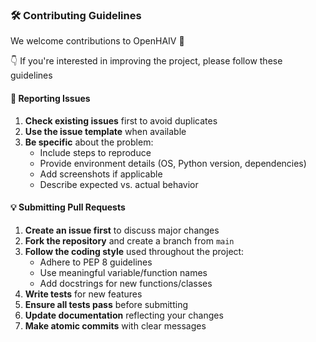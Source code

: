 ### 🛠️ Contributing Guidelines

We welcome contributions to OpenHAIV 🤗

👇 If you're interested in improving the project, please follow these guidelines 

#### 🐛 Reporting Issues

1. **Check existing issues** first to avoid duplicates
2. **Use the issue template** when available
3. **Be specific** about the problem:
      - Include steps to reproduce
      - Provide environment details (OS, Python version, dependencies)
      - Add screenshots if applicable
      - Describe expected vs. actual behavior

#### 💡 Submitting Pull Requests

1. **Create an issue first** to discuss major changes
2. **Fork the repository** and create a branch from `main`
3. **Follow the coding style** used throughout the project:
      - Adhere to PEP 8 guidelines
      - Use meaningful variable/function names
      - Add docstrings for new functions/classes
4. **Write tests** for new features
5. **Ensure all tests pass** before submitting
6. **Update documentation** reflecting your changes
7. **Make atomic commits** with clear messages
